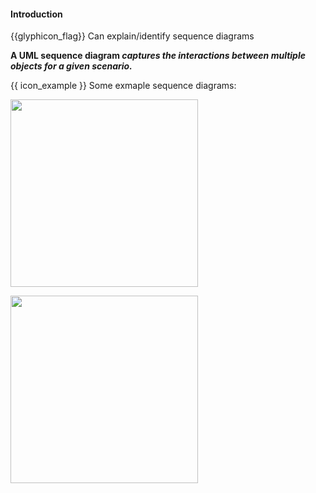 <div id="title">

#### Introduction

</div>

<span id="prereqs"></span>

<span id="outcomes">{{glyphicon_flag}} Can explain/identify sequence diagrams</span>

<div id="body">

**A UML sequence diagram _captures the interactions between multiple objects for a given scenario._**

<tip-box>

{{ icon_example }} Some exmaple sequence diagrams:

<img src="{{baseUrl}}/uml/sequenceDiagrams/introduction/images/textLogic.png" height="300" />
<p/>

<img src="{{baseUrl}}/uml/sequenceDiagrams/introduction/images/logicMinefield.png" height="300" />
<p/>

</tip-box>

</div>

<div id="extras">
</div>
